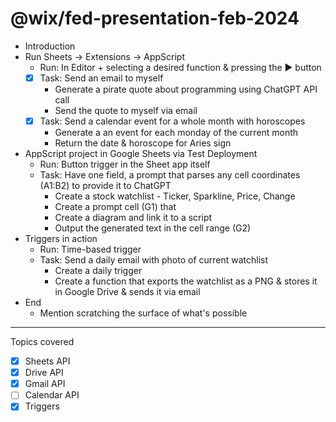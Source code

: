 # @wix/fed-presentation-feb-2024

- Introduction
- Run Sheets -> Extensions -> AppScript
  - Run: In Editor + selecting a desired function & pressing the ▶️ button
  - [x] Task: Send an email to myself
    - Generate a pirate quote about programming using ChatGPT API call
    - Send the quote to myself via email
  - [x] Task: Send a calendar event for a whole month with horoscopes
    - Generate a an event for each monday of the current month
    - Return the date & horoscope for Aries sign
- AppScript project in Google Sheets via Test Deployment
  - Run: Button trigger in the Sheet app itself
  - Task: Have one field, a prompt that parses any cell coordinates (A1:B2) to provide it to ChatGPT
    - Create a stock watchlist - Ticker, Sparkline, Price, Change
    - Create a prompt cell (G1) that
    - Create a diagram and link it to a script
    - Output the generated text in the cell range (G2)
- Triggers in action
  - Run: Time-based trigger
  - Task: Send a daily email with photo of current watchlist
    - Create a daily trigger
    - Create a function that exports the watchlist as a PNG & stores it in Google Drive & sends it via email
- End
  - Mention scratching the surface of what's possible

---

Topics covered

- [x] Sheets API
- [x] Drive API
- [x] Gmail API
- [ ] Calendar API
- [x] Triggers
